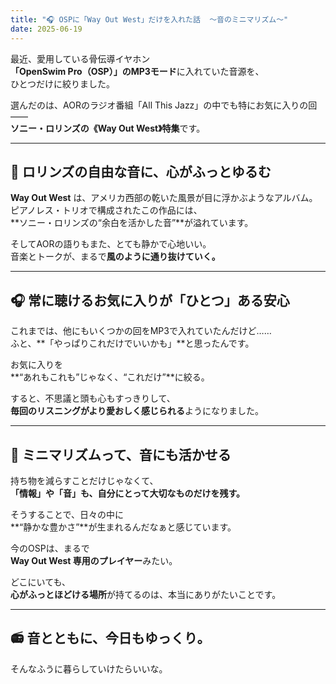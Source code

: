 ```yaml
---
title: "🎧 OSPに「Way Out West」だけを入れた話  〜音のミニマリズム〜"
date: 2025-06-19
---
```


最近、愛用している骨伝導イヤホン  
**「OpenSwim Pro（OSP）」のMP3モード**に入れていた音源を、  
ひとつだけに絞りました。

選んだのは、AORのラジオ番組「All This Jazz」の中でも特にお気に入りの回――  
**ソニー・ロリンズの《Way Out West》特集**です。

---

## 🌵 ロリンズの自由な音に、心がふっとゆるむ

**Way Out West** は、アメリカ西部の乾いた風景が目に浮かぶようなアルバム。  
ピアノレス・トリオで構成されたこの作品には、  
**ソニー・ロリンズの“余白を活かした音”**が溢れています。

そしてAORの語りもまた、とても静かで心地いい。  
音楽とトークが、まるで**風のように通り抜けていく。**

---

## 🎧 常に聴けるお気に入りが「ひとつ」ある安心

これまでは、他にもいくつかの回をMP3で入れていたんだけど……  
ふと、**「やっぱりこれだけでいいかも」**と思ったんです。

お気に入りを  
**“あれもこれも”じゃなく、“これだけ”**に絞る。  

すると、不思議と頭も心もすっきりして、  
**毎回のリスニングがより愛おしく感じられる**ようになりました。

---

## 🌿 ミニマリズムって、音にも活かせる

持ち物を減らすことだけじゃなくて、  
**「情報」や「音」も、自分にとって大切なものだけを残す。**

そうすることで、日々の中に  
**“静かな豊かさ”**が生まれるんだなぁと感じています。

今のOSPは、まるで  
**Way Out West 専用のプレイヤー**みたい。

どこにいても、  
**心がふっとほどける場所**が持てるのは、本当にありがたいことです。

---

## 📻 音とともに、今日もゆっくり。

そんなふうに暮らしていけたらいいな。

<!-- Google tag (gtag.js) -->
<script async src="https://www.googletagmanager.com/gtag/js?id=G-89D1F7DMB6"></script>
<script>
  window.dataLayer = window.dataLayer || [];
  function gtag(){dataLayer.push(arguments);}
  gtag('js', new Date());

  gtag('config', 'G-89D1F7DMB6');
</script>
